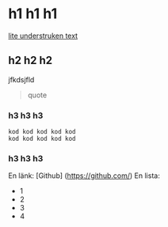 # h1 h1 h1
<ins> lite understruken text </ins> 

## h2 h2 h2 
jfkdsjfld
> quote

### h3 h3 h3
```
kod kod kod kod kod
kod kod kod kod kod

```

### h3 h3 h3 
En länk: [Github] (https://github.com/)
En lista: 
- 1
- 2
- 3
- 4
